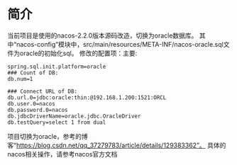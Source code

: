 # 简介
当前项目是使用的nacos-2.2.0版本源码改造，切换为oracle数据库。
其中“nacos-config”模块中，src/main/resources/META-INF/nacos-oracle.sql文件为oracle的初始化sql。
修改的配置项：主要:
```properties
spring.sql.init.platform=oracle
### Count of DB:
db.num=1

### Connect URL of DB:
db.url.0=jdbc:oracle:thin:@192.168.1.200:1521:ORCL
db.user.0=nacos
db.password.0=nacos
db.jdbcDriverName=oracle.jdbc.OracleDriver
db.testQuery=select 1 from dual
```
项目切换为oracle，参考的博客“https://blog.csdn.net/qq_37279783/article/details/129383362”。
具体的nacos相关操作，请参考nacos官方文档